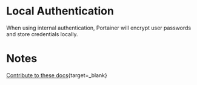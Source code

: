 # Local Authentication

When using internal authentication, Portainer will encrypt user passwords and store credentials locally.

# Notes

[Contribute to these docs](https://github.com/portainer/portainer-docs/blob/master/contributing.md){target=_blank}